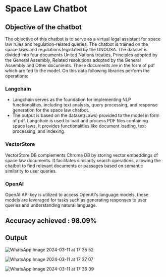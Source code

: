 # Space Law Chatbot

## Objective of the chatbot

The objective of this chatbot is to serve as a virtual legal assistant for space law rules and regulation-related queries. The chatbot is trained on the space laws and regulations legislated by the UNOOSA. The dataset is divided into four documents United Nations treaties, Principles adopted by the General Assembly, Related resolutions adopted by the General Assembly and Other documents. These documents are in the form of pdf which are fed to the model. On this data following libraries perform the operations:

### Langchain
* Langchain serves as the foundation for implementing NLP functionalities, including text analysis, query processing, and response generation for the space law chatbot.
* The output is based on the dataset(Laws) provided to the model in form of pdf. Langchain is used to load and process PDF files containing space laws. It provides functionalities like document loading, text processing, and indexing.

### VectorStore
VectorStore DB complements Chroma DB by storing vector embeddings of space law documents. It facilitates similarity search operations, allowing the chatbot to find relevant documents or passages based on semantic similarity to user queries.


### OpenAI 
OpenAI API key is utilized to access OpenAI's language models, these models are leveraged for tasks such as generating responses to user queries and understanding natural language. 

## Accuracy achieved : 98.09%


## Output

![WhatsApp Image 2024-03-11 at 17 35 52](https://github.com/samiksha-badgujar/Space-Law-Chatbot/assets/126308884/b428f1b5-4803-4606-bb0b-fbc73ecf8c47)

![WhatsApp Image 2024-03-11 at 17 37 07](https://github.com/samiksha-badgujar/Space-Law-Chatbot/assets/126308884/81e0ad72-4afc-4060-b630-43d69984eb7e)

![WhatsApp Image 2024-03-11 at 17 36 39](https://github.com/samiksha-badgujar/Space-Law-Chatbot/assets/126308884/3f82f8b1-f86c-4162-9fbe-7f1fb1dbb40f)
